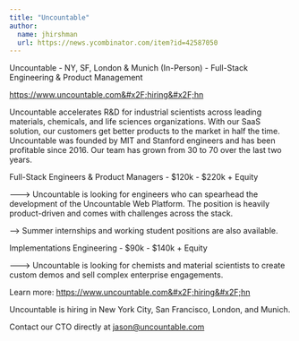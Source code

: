 ```yaml
---
title: "Uncountable"
author:
  name: jhirshman
  url: https://news.ycombinator.com/item?id=42587050
---
```

Uncountable - NY, SF, London &amp; Munich (In-Person) - Full-Stack Engineering &amp; Product Management

<a href="https:&#x2F;&#x2F;www.uncountable.com&#x2F;hiring&#x2F;hn" rel="nofollow">https:&#x2F;&#x2F;www.uncountable.com&#x2F;hiring&#x2F;hn</a>

Uncountable accelerates R&amp;D for industrial scientists across leading materials, chemicals, and life sciences organizations. With our SaaS solution, our customers get better products to the market in half the time. Uncountable was founded by MIT and Stanford engineers and has been profitable since 2016. Our team has grown from 30 to 70 over the last two years.

Full-Stack Engineers &amp; Product Managers - $120k - $220k + Equity

---&gt; Uncountable is looking for engineers who can spearhead the development of the Uncountable Web Platform. The position is heavily product-driven and comes with challenges across the stack.

--&gt; Summer internships and working student positions are also available.

Implementations Engineering - $90k - $140k + Equity

---&gt; Uncountable is looking for chemists and material scientists to create custom demos and sell complex enterprise engagements.

Learn more: <a href="https:&#x2F;&#x2F;www.uncountable.com&#x2F;hiring&#x2F;hn" rel="nofollow">https:&#x2F;&#x2F;www.uncountable.com&#x2F;hiring&#x2F;hn</a>

Uncountable is hiring in New York City, San Francisco, London, and Munich.

Contact our CTO directly at jason@uncountable.com
<JobApplication />
